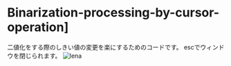 # Binarization-processing-by-cursor-operation]

二値化をする際のしきい値の変更を楽にするためのコードです。
escでウィンドウを閉じられます。
![lena](https://user-images.githubusercontent.com/43288669/61525051-a2fc6180-aa52-11e9-85ec-c6c1a9c91f7e.png)
